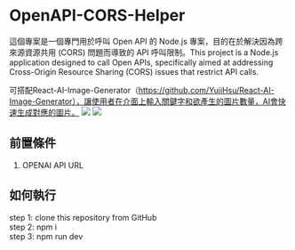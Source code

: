 # OpenAPI-CORS-Helper
這個專案是一個專門用於呼叫 Open API 的 Node.js 專案，目的在於解決因為跨來源資源共用 (CORS) 問題而導致的 API 呼叫限制。This project is a Node.js application designed to call Open APIs, specifically aimed at addressing Cross-Origin Resource Sharing (CORS) issues that restrict API calls.

可搭配React-AI-Image-Generator（https://github.com/YuiiHsu/React-AI-Image-Generator），讓使用者在介面上輸入關鍵字和欲產生的圖片數量，AI會快速生成對應的圖片。
<img src="https://imgur.com/LipWGjs.png">
<img src="https://imgur.com/JgG8XPc.png">

## 前置條件
1. OPENAI API URL

## 如何執行
step 1: clone this repository from GitHub  
step 2: npm i  
step 3: npm run dev  
